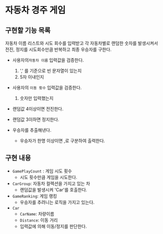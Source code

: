# 자동차 경주 게임
## 구현할 기능 목록

자동차 이름 리스트와 시도 회수를 입력받고 각 자동차별로 랜덤한 숫자를 발생시켜서 전진, 정지를 시도회수만큼 반복하고 최종 우승자를 구한다.

- 사용자의`자동차 이름` 입력값을 검증한다.
  1. ',' 를 기준으로 빈 문자열이 있는지 
  2. 5자 이내인지
- 사용자의 `이동 횟수` 입력값을 검증한다.
  1. 숫자만 입력했는지

- 랜덤값 4이상이면 전진한다.
- 랜덤값 3이하면 정지한다.
- 우승자를 추출해낸다.
  - 우승자가 한명 이상이면 ,로 구분하여 출력한다.

## 구현 내용
- `GamePlayCount` : 게임 시도 횟수
  - 시도 횟수만큼 게임을 시도한다.
- `CarGroup`: 자동차 컬렉션을 가지고 있는 차
  - 랜덤값을 발생시켜 'Car'를 호출한다.
- `GameRanking`: 게임 랭킹
  - 우승자를 추려니는 로직을 가지고 있는다.
- `Car`
  - `CarName`: 차량이름
  - `Distance`: 이동 거리
  - 입력값에 의해 이동/정지를 판단한다.
